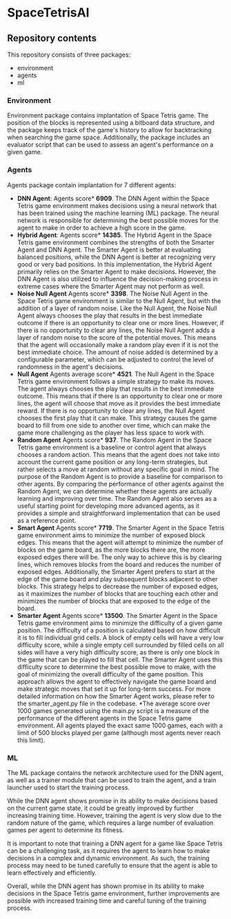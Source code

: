 # SpaceTetrisAI

## Repository contents
This repository consists of three packages:
+ environment  
+ agents  
+ ml  

### Environment
Environment package contains implantation of Space Tetris
game. The position of the blocks is represented using a bitboard data structure, 
and the package keeps track of the game's history to allow for backtracking when 
searching the game space. Additionally, the package includes an evaluator script 
that can be used to assess an agent's performance on a given game.

### Agents
Agents package contain implantation for 7 different agents:
+ **DNN Agent**: Agents score* **6909**. The DNN Agent within the Space Tetris game environment makes decisions using a neural network that has been trained using the machine learning (ML) package. The neural network is responsible for determining the best possible moves for the agent to make in order to achieve a high score in the game.
+ **Hybrid Agent**: Agents score* **14385**. The Hybrid Agent in the Space Tetris game environment combines the strengths of both the Smarter Agent and DNN Agent. The Smarter Agent is better at evaluating balanced positions, while the DNN Agent is better at recognizing very good or very bad positions. In this implementation, the Hybrid Agent primarily relies on the Smarter Agent to make decisions. However, the DNN Agent is also utilized to influence the decision-making process in extreme cases where the Smarter Agent may not perform as well.
+ **Noise Null Agent** Agents score* **3398**. The Noise Null Agent in the Space Tetris game environment is similar to the Null Agent, but with the addition of a layer of random noise. Like the Null Agent, the Noise Null Agent always chooses the play that results in the best immediate outcome if there is an opportunity to clear one or more lines. However, if there is no opportunity to clear any lines, the Noise Null Agent adds a layer of random noise to the score of the potential moves. This means that the agent will occasionally make a random play even if it is not the best immediate choice. The amount of noise added is determined by a configurable parameter, which can be adjusted to control the level of randomness in the agent's decisions.
+ **Null Agent** Agents average score* **4521**. The Null Agent in the Space Tetris game environment follows a simple strategy to make its moves. The agent always chooses the play that results in the best immediate outcome. This means that if there is an opportunity to clear one or more lines, the agent will choose that move as it provides the best immediate reward. If there is no opportunity to clear any lines, the Null Agent chooses the first play that it can make. This strategy causes the game board to fill from one side to another over time, which can make the game more challenging as the player has less space to work with.
+ **Random Agent** Agents score* **937**. The Random Agent in the Space Tetris game environment is a baseline or control agent that always chooses a random action. This means that the agent does not take into account the current game position or any long-term strategies, but rather selects a move at random without any specific goal in mind. The purpose of the Random Agent is to provide a baseline for comparison to other agents. By comparing the performance of other agents against the Random Agent, we can determine whether these agents are actually learning and improving over time. The Random Agent also serves as a useful starting point for developing more advanced agents, as it provides a simple and straightforward implementation that can be used as a reference point.
+ **Smart Agent** Agents score* **7719**. The Smarter Agent in the Space Tetris game environment aims to minimize the number of exposed block edges. This means that the agent will attempt to minimize the number of blocks on the game board, as the more blocks there are, the more exposed edges there will be. The only way to achieve this is by clearing lines, which removes blocks from the board and reduces the number of exposed edges. Additionally, the Smarter Agent prefers to start at the edge of the game board and play subsequent blocks adjacent to other blocks. This strategy helps to decrease the number of exposed edges, as it maximizes the number of blocks that are touching each other and minimizes the number of blocks that are exposed to the edge of the board.
+ **Smarter Agent** Agents score* **13500**. The Smarter Agent in the Space Tetris game environment aims to minimize the difficulty of a given game position. The difficulty of a position is calculated based on how difficult it is to fill individual grid cells. A block of empty cells will have a very low difficulty score, while a single empty cell surrounded by filled cells on all sides will have a very high difficulty score, as there is only one block in the game that can be played to fill that cell. The Smarter Agent uses this difficulty score to determine the best possible move to make, with the goal of minimizing the overall difficulty of the game position. This approach allows the agent to effectively navigate the game board and make strategic moves that set it up for long-term success. For more detailed information on how the Smarter Agent works, please refer to the smarter_agent.py file in the codebase.
*The average score over 1000 games generated using the main.py script is a measure of the performance of the different agents in the Space Tetris game environment. All agents played the exact same 1000 games, each with a limit of 500 blocks played per game (although most agents never reach this limit).

### ML
The ML package contains the network architecture used for the DNN agent, as well as a trainer module that can be used to train the agent, and a train launcher used to start the training process.

While the DNN agent shows promise in its ability to make decisions based on the current game state, it could be greatly improved by further increasing training time. However, training the agent is very slow due to the random nature of the game, which requires a large number of evaluation games per agent to determine its fitness.

It is important to note that training a DNN agent for a game like Space Tetris can be a challenging task, as it requires the agent to learn how to make decisions in a complex and dynamic environment. As such, the training process may need to be tuned carefully to ensure that the agent is able to learn effectively and efficiently.

Overall, while the DNN agent has shown promise in its ability to make decisions in the Space Tetris game environment, further improvements are possible with increased training time and careful tuning of the training process.
